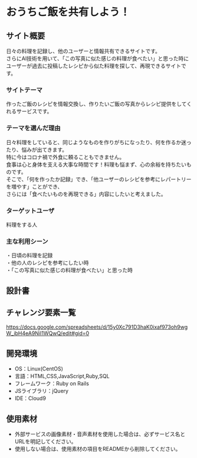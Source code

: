 # おうちご飯を共有しよう！

## サイト概要
日々の料理を記録し、他のユーザーと情報共有できるサイトです。<br>
さらにAI技術を用いて、「この写真に似た感じの料理が食べたい」と思った時に<br>
ユーザーが過去に投稿したレシピから似た料理を探して、再現できるサイトです。

### サイトテーマ
作ったご飯のレシピを情報交換し、作りたいご飯の写真からレシピ提供をしてくれるサービスです。

### テーマを選んだ理由
日々料理をしていると、同じようなものを作りがちになったり、何を作るか迷ったり、悩みが出てきます。<br>
特に今はコロナ禍で外食に頼ることもできません。<br>
食事は心と身体を支える大事な時間です！料理も悩まず、心の余裕を持ちたいものです。<br>
そこで、「何を作ったか記録」でき、「他ユーザーのレシピを参考にレパートリーを増やす」ことができ、<br>
さらには「食べたいものを再現できる」内容にしたいと考えました。


### ターゲットユーザ
料理をする人

### 主な利用シーン
・日頃の料理を記録<br>
・他の人のレシピを参考にしたい時<br>
・「この写真に似た感じの料理が食べたい」と思った時

## 設計書


## チャレンジ要素一覧
<https://docs.google.com/spreadsheets/d/15y0Xc791D3haK0ixaf973oh9wgW_ibH4eA9NiI1WQwQ/edit#gid=0>

## 開発環境
- OS：Linux(CentOS)
- 言語：HTML,CSS,JavaScript,Ruby,SQL
- フレームワーク：Ruby on Rails
- JSライブラリ：jQuery
- IDE：Cloud9

## 使用素材
- 外部サービスの画像素材・音声素材を使用した場合は、必ずサービス名とURLを明記してください。
- 使用しない場合は、使用素材の項目をREADMEから削除してください。